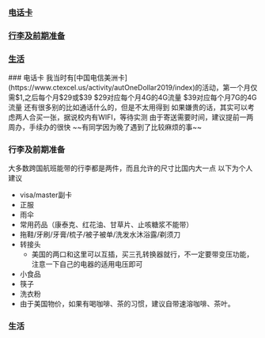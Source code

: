 <h3><a href="#电话卡">电话卡</a></h3>
<h3><a href="#行李及前期准备">行李及前期准备</a></h3>
<h3><a href="#生活">生活</a></h3>
### 电话卡
我当时有[中国电信美洲卡](https://www.ctexcel.us/activity/autOneDollar2019/index)的活动，第一个月仅需$1,之后每个月$29或$39
$29对应每个月4G的4G流量
$39对应每个月7G的4G流量
还有很多别的比如通话什么的，但是不太用得到
如果嫌贵的话，其实可以考虑两人合买一张，据说校内有WIFI，等待实测
由于寄送需要时间，建议提前一两周办，手续办的很快
~~有同学因为晚了遇到了比较麻烦的事~~

### 行李及前期准备
大多数跨国航班能带的行李都是两件，而且允许的尺寸比国内大一点
以下为个人建议
- visa/master副卡
- 正服
- 雨伞
- 常用药品（康泰克、红花油、甘草片、止咳糖浆不能带）
- 拖鞋/牙刷/牙膏/梳子/被子被单/洗发水沐浴露/剃须刀
- 转接头
  + 美国的两口和这里可以互插，买三孔转换器就行，不一定要带变压功能，注意一下自己的电器的适用电压即可
- 小食品
- 筷子
- 洗衣粉
- 由于美国物价，如果有喝咖啡、茶的习惯，建议自带速溶咖啡、茶叶。

### 生活
